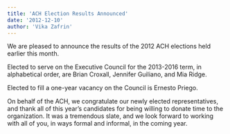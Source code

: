 ```yaml
---
title: 'ACH Election Results Announced'
date: '2012-12-10'
author: 'Vika Zafrin'
---
```

We are pleased to announce the results of the 2012 ACH elections held earlier this month.

Elected to serve on the Executive Council for the 2013-2016 term, in alphabetical order, are Brian Croxall, Jennifer Guiliano, and Mia Ridge.

Elected to fill a one-year vacancy on the Council is Ernesto Priego.  

On behalf of the ACH, we congratulate our newly elected representatives, and thank all of this year’s candidates for being willing to donate time to the organization. It was a tremendous slate, and we look forward to working with all of you, in ways formal and informal, in the coming year.